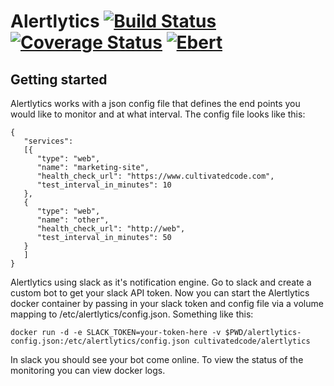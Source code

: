 # Alertlytics [![Build Status](https://travis-ci.org/cultivatedcode/alertlytics.svg?branch=master)](https://travis-ci.org/cultivatedcode/alertlytics) [![Coverage Status](https://coveralls.io/repos/github/cultivatedcode/alertlytics/badge.svg?branch=master)](https://coveralls.io/github/cultivatedcode/alertlytics?branch=master) [![Ebert](https://ebertapp.io/github/cultivatedcode/alertlytics.svg)](https://ebertapp.io/github/cultivatedcode/alertlytics)

## Getting started

Alertlytics works with a json config file that defines the end points you would like to monitor and at what interval.  The config file looks like this:

```
{
   "services": 
   [{
      "type": "web",
      "name": "marketing-site",
      "health_check_url": "https://www.cultivatedcode.com",
      "test_interval_in_minutes": 10
   },
   {
      "type": "web",
      "name": "other",
      "health_check_url": "http://web",
      "test_interval_in_minutes": 50
   }
   ]
}
```

Alertlytics using slack as it's notification engine.  Go to slack and create a custom bot to get your slack API token.  Now you can start the Alertlytics docker container by passing in your slack token and config file via a volume mapping to /etc/alertlytics/config.json.  Something like this:

`docker run -d -e SLACK_TOKEN=your-token-here -v $PWD/alertlytics-config.json:/etc/alertlytics/config.json cultivatedcode/alertlytics`

In slack you should see your bot come online.  To view the status of the monitoring you can view docker logs.